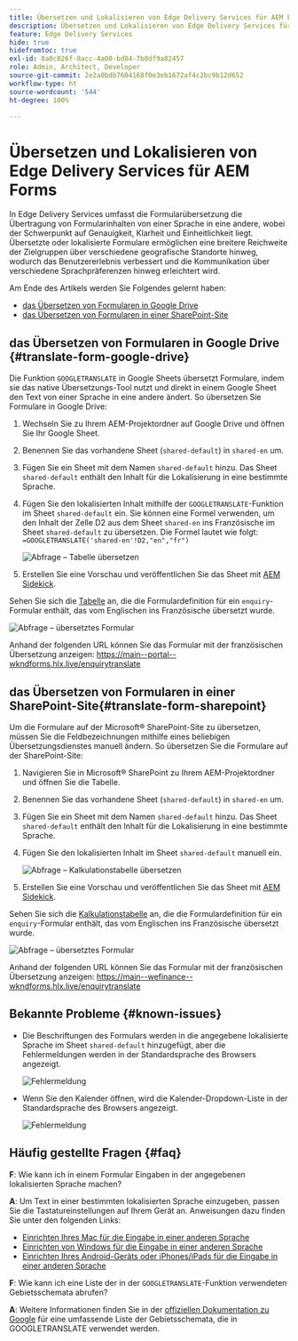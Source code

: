 ```yaml
---
title: Übersetzen und Lokalisieren von Edge Delivery Services für AEM Forms
description: Übersetzen und Lokalisieren von Edge Delivery Services für AEM Forms
feature: Edge Delivery Services
hide: true
hidefromtoc: true
exl-id: 8a0c826f-8acc-4a00-bd84-7b0df9a82457
role: Admin, Architect, Developer
source-git-commit: 2e2a0bdb7604168f0e3eb1672af4c2bc9b12d652
workflow-type: ht
source-wordcount: '544'
ht-degree: 100%

---
```



# Übersetzen und Lokalisieren von Edge Delivery Services für AEM Forms

In Edge Delivery Services umfasst die Formularübersetzung die Übertragung von Formularinhalten von einer Sprache in eine andere, wobei der Schwerpunkt auf Genauigkeit, Klarheit und Einheitlichkeit liegt. Übersetzte oder lokalisierte Formulare ermöglichen eine breitere Reichweite der Zielgruppen über verschiedene geografische Standorte hinweg, wodurch das Benutzererlebnis verbessert und die Kommunikation über verschiedene Sprachpräferenzen hinweg erleichtert wird.


Am Ende des Artikels werden Sie Folgendes gelernt haben:

- [das Übersetzen von Formularen in Google Drive](#translate-form-google-drive)
- [das Übersetzen von Formularen in einer SharePoint-Site](#translate-form-sharepoint)

## das Übersetzen von Formularen in Google Drive {#translate-form-google-drive}

Die Funktion `GOOGLETRANSLATE` in Google Sheets übersetzt Formulare, indem sie das native Übersetzungs-Tool nutzt und direkt in einem Google Sheet den Text von einer Sprache in eine andere ändert. So übersetzen Sie Formulare in Google Drive:

1. Wechseln Sie zu Ihrem AEM-Projektordner auf Google Drive und öffnen Sie Ihr Google Sheet.
2. Benennen Sie das vorhandene Sheet (`shared-default`) in `shared-en` um.
3. Fügen Sie ein Sheet mit dem Namen `shared-default` hinzu. Das Sheet `shared-default` enthält den Inhalt für die Lokalisierung in eine bestimmte Sprache.
4. Fügen Sie den lokalisierten Inhalt mithilfe der `GOOGLETRANSLATE`-Funktion im Sheet `shared-default` ein.
Sie können eine Formel verwenden, um den Inhalt der Zelle D2 aus dem Sheet `shared-en` ins Französische im Sheet `shared-default` zu übersetzen. Die Formel lautet wie folgt:
   `=GOOGLETRANSLATE('shared-en'!D2,"en","fr")`

   ![Abfrage – Tabelle übersetzen](/help/forms/assets/translate-enquiry-spreadsheet.png)

5. Erstellen Sie eine Vorschau und veröffentlichen Sie das Sheet mit [AEM Sidekick](https://www.aem.live/developer/tutorial#preview-and-publish-your-content).

Sehen Sie sich die [Tabelle](/help/forms/assets/enquirytranslate.xlsx) an, die die Formulardefinition für ein `enquiry`-Formular enthält, das vom Englischen ins Französische übersetzt wurde.

![Abfrage – übersetztes Formular](/help/forms/assets/translate-form-french.png)

Anhand der folgenden URL können Sie das Formular mit der französischen Übersetzung anzeigen:
https://main--portal--wkndforms.hlx.live/enquirytranslate

## das Übersetzen von Formularen in einer SharePoint-Site{#translate-form-sharepoint}

Um die Formulare auf der Microsoft® SharePoint-Site zu übersetzen, müssen Sie die Feldbezeichnungen mithilfe eines beliebigen Übersetzungsdienstes manuell ändern. So übersetzen Sie die Formulare auf der SharePoint-Site:

1. Navigieren Sie in Microsoft® SharePoint zu Ihrem AEM-Projektordner und öffnen Sie die Tabelle.
2. Benennen Sie das vorhandene Sheet (`shared-default`) in `shared-en` um.
3. Fügen Sie ein Sheet mit dem Namen `shared-default` hinzu. Das Sheet `shared-default` enthält den Inhalt für die Lokalisierung in eine bestimmte Sprache.
4. Fügen Sie den lokalisierten Inhalt im Sheet `shared-default` manuell ein.

   ![Abfrage – Kalkulationstabelle übersetzen](/help/forms/assets/translate-enquiry-sp-spreadsheet.png)

5. Erstellen Sie eine Vorschau und veröffentlichen Sie das Sheet mit [AEM Sidekick](https://www.aem.live/developer/tutorial#preview-and-publish-your-content).

Sehen Sie sich die [Kalkulationstabelle](/help/forms/assets/enquirytranslate-sp.xlsx) an, die die Formulardefinition für ein `enquiry`-Formular enthält, das vom Englischen ins Französische übersetzt wurde.

![Abfrage – übersetztes Formular](/help/forms/assets/translate-form-french.png)

Anhand der folgenden URL können Sie das Formular mit der französischen Übersetzung anzeigen:
https://main--wefinance--wkndforms.hlx.live/enquirytranslate

## Bekannte Probleme {#known-issues}

- Die Beschriftungen des Formulars werden in die angegebene lokalisierte Sprache im Sheet `shared-default` hinzugefügt, aber die Fehlermeldungen werden in der Standardsprache des Browsers angezeigt.

  ![Fehlermeldung](/help/forms/assets/translate-error-message.png)

- Wenn Sie den Kalender öffnen, wird die Kalender-Dropdown-Liste in der Standardsprache des Browsers angezeigt.

  ![Fehlermeldung](/help/forms/assets/translate-calender-display.png)


## Häufig gestellte Fragen {#faq}

**F**: Wie kann ich in einem Formular Eingaben in der angegebenen lokalisierten Sprache machen?

**A**: Um Text in einer bestimmten lokalisierten Sprache einzugeben, passen Sie die Tastatureinstellungen auf Ihrem Gerät an. Anweisungen dazu finden Sie unter den folgenden Links:

- [Einrichten Ihres Mac für die Eingabe in einer anderen Sprache](https://support.apple.com/en-in/guide/mac-help/mchlp1406/mac)
- [Einrichten von Windows für die Eingabe in einer anderen Sprache](https://support.microsoft.com/en-us/windows/manage-the-input-and-display-language-settings-in-windows-12a10cb4-8626-9b77-0ccb-5013e0c7c7a2#:~:text=Select%20the%20Start%20%3E%20Settings%20%3E%20Time,you%20want%2C%20then%20select%20Options)
- [Einrichten Ihres Android-Geräts oder iPhones/iPads für die Eingabe in einer anderen Sprache](https://support.google.com/gboard/answer/7068494?hl=en&co=GENIE.Platform%3DAndroid)


**F**: Wie kann ich eine Liste der in der `GOOGLETRANSLATE`-Funktion verwendeten Gebietsschemata abrufen?

**A**: Weitere Informationen finden Sie in der [offiziellen Dokumentation zu Google](https://cloud.google.com/translate/docs/languages) für eine umfassende Liste der Gebietsschemata, die in GOOGLETRANSLATE verwendet werden.


